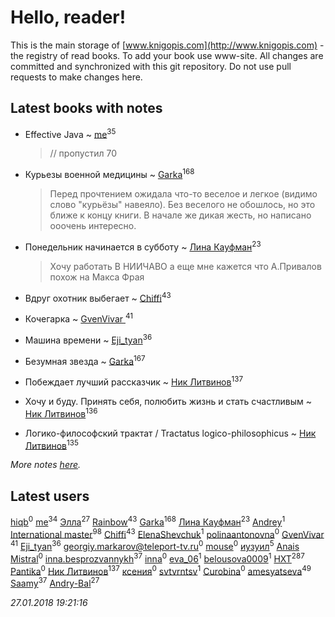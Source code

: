 # Hello, reader!
This is the main storage of [www.knigopis.com](http://www.knigopis.com) - the registry of read books.
To add your book use www-site. All changes are committed and synchronized with this git repository.
Do not use pull requests to make changes here.


## Latest books with notes
* Effective Java ~ [me](users/381/381417697-yandex)<sup>35</sup>
    > // пропустил 70

* Курьезы военной медицины ~ [Garka](users/115/115753719718250012620-google)<sup>168</sup>
    > Перед прочтением ожидала что-то веселое и легкое (видимо слово "курьёзы" навеяло). Без веселого не обошлось, но это ближе к концу книги. В начале же дикая жесть, но написано ооочень интересно.

* Понедельник начинается в субботу ~ [Лина Кауфман](users/143/143278479-vkontakte)<sup>23</sup>
    > Хочу работать В НИИЧАВО
    > а еще мне кажется что А.Привалов  похож на Макса Фрая

* Вдруг охотник выбегает ~ [Chiffi](users/105/105831994080785626680-google)<sup>43</sup>

* Кочегарка ~ [GvenVivar ](users/158/158266434925901-facebook)<sup>41</sup>

* Машина времени ~ [Eji_tyan](users/235/2352103981-twitter)<sup>36</sup>

* Безумная звезда ~ [Garka](users/115/115753719718250012620-google)<sup>167</sup>

* Побеждает лучший рассказчик ~ [Ник Литвинов](users/241/241974816-vkontakte)<sup>137</sup>

* Хочу и буду. Принять себя, полюбить жизнь и стать счастливым ~ [Ник Литвинов](users/241/241974816-vkontakte)<sup>136</sup>

* Логико-философский трактат / Tractatus logico-philosophicus ~ [Ник Литвинов](users/241/241974816-vkontakte)<sup>135</sup>


_More notes [here](latest_books_with_notes.md)._


## Latest users
[hiqb](users/481/481697754-yandex)<sup>0</sup> 
[me](users/381/381417697-yandex)<sup>34</sup> 
[Элла](users/100/1002037069862545-facebook)<sup>27</sup> 
[Rainbow](users/109/109787328219839805802-google)<sup>43</sup> 
[Garka](users/115/115753719718250012620-google)<sup>168</sup> 
[Лина Кауфман](users/143/143278479-vkontakte)<sup>23</sup> 
[Andrey](users/102/10202934244316634-facebook)<sup>1</sup> 
[International master](users/741/74140988-vkontakte)<sup>98</sup> 
[Chiffi](users/105/105831994080785626680-google)<sup>43</sup> 
[ElenaShevchuk](users/119/1190249387686387-facebook)<sup>1</sup> 
[polinaantonovna](users/652/6523940-vkontakte)<sup>0</sup> 
[GvenVivar ](users/158/158266434925901-facebook)<sup>41</sup> 
[Eji_tyan](users/235/2352103981-twitter)<sup>36</sup> 
[georgiy.markarov@teleport-tv.ru](users/113/1130000021612677-yandex)<sup>0</sup> 
[mouse](users/655/65527679-vkontakte)<sup>0</sup> 
[иузуил](users/238/238356806-vkontakte)<sup>5</sup> 
[Anais Mistral](users/208/2083238101907522-facebook)<sup>0</sup> 
[inna.besprozvannykh](users/733/73323849-yandex)<sup>37</sup> 
[inna](users/101/101894347476814416584-google)<sup>0</sup> 
[eva_06](users/469/469391233-vkontakte)<sup>1</sup> 
[belousova0009](users/463/463801908-yandex)<sup>1</sup> 
[HXT](users/100/100002563462782-facebook)<sup>287</sup> 
[Pantika](users/102/102131521104775150665-google)<sup>0</sup> 
[Ник Литвинов](users/241/241974816-vkontakte)<sup>137</sup> 
[ксения](users/152/1523270917710241-facebook)<sup>0</sup> 
[svtvrntsv](users/225/22511029-vkontakte)<sup>1</sup> 
[Curobina](users/306/30645161-vkontakte)<sup>0</sup> 
[amesyatseva](users/335/3358937-vkontakte)<sup>49</sup> 
[Saamy](users/115/115226508-vkontakte)<sup>37</sup> 
[Andry-Bal](users/109/109232883876697421544-google)<sup>27</sup> 


_27.01.2018 19:21:16_
